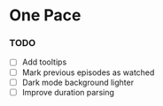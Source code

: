 # One Pace

### TODO

-   [ ] Add tooltips
-   [ ] Mark previous episodes as watched
-   [ ] Dark mode background lighter
-   [ ] Improve duration parsing

